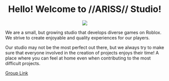 <div align="center">
  <h1><b>Hello! Welcome to //ARISS// Studio!</b></h1>
  <img src="https://github.com/user-attachments/assets/9a9fc86b-0ae1-4963-a5ec-67996a713afd"/>
</div>

We are a small, but growing studio that develops diverse games on Roblox. We strive to create enjoyable and quality experiences for our players.


Our studio may not be the most perfect out there, but we always try to make sure that everyone involved in the creation of projects enjoys their time! A place where you can feel at home even when contributing to the most difficult projects.

[Group Link](https://www.roblox.com/groups/5584960/Ariss-Studio)

<!--

**Here are some ideas to get you started:**

🙋‍♀️ A short introduction - what is your organization all about?
🌈 Contribution guidelines - how can the community get involved?
👩‍💻 Useful resources - where can the community find your docs? Is there anything else the community should know?
🍿 Fun facts - what does your team eat for breakfast?
🧙 Remember, you can do mighty things with the power of [Markdown](https://docs.github.com/github/writing-on-github/getting-started-with-writing-and-formatting-on-github/basic-writing-and-formatting-syntax)
-->
